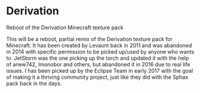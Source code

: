 # Derivation
Reboot of the Derivation Minecraft texture pack 

This will be a reboot, partial remix of the Derivation texture pack for Minecraft.
It has been created by Levaunt back in 2011 and was abandoned in 2014 with specific permission to be picked up/used by anyone who wants to.
JetStorm was the one picking up the torch and updated it with the help of anew742, Imonobor and others, but abandoned it in 2016 due to real life issues.
I has been picked up by the Eclipse Team in early 2017 with the goal of making it a thriving community project, just like they did with the Sphax pack back in the days.

